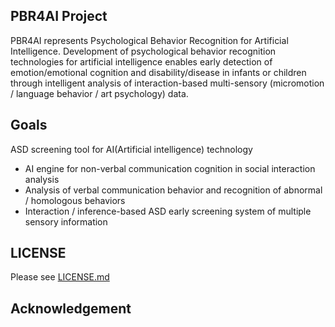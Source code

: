 

## **PBR4AI Project**

PBR4AI represents Psychological Behavior Recognition for Artificial Intelligence.
Development of psychological behavior recognition technologies for artificial intelligence enables early detection of emotion/emotional cognition and disability/disease in infants or children through intelligent analysis of interaction-based multi-sensory (micromotion / language behavior / art psychology) data.

## **Goals**

ASD screening tool for AI(Artificial intelligence) technology
-	AI engine for non-verbal communication cognition in social interaction analysis
-	Analysis of verbal communication behavior and recognition of abnormal / homologous behaviors
-	Interaction / inference-based ASD early screening system of multiple sensory information

## **LICENSE**
Please see [LICENSE.md](./LICENSE.md)

## **Acknowledgement**

